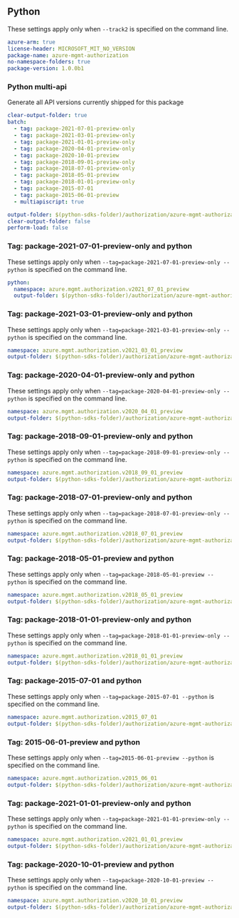 ## Python

These settings apply only when `--track2` is specified on the command line.

``` yaml $(track2)
azure-arm: true
license-header: MICROSOFT_MIT_NO_VERSION
package-name: azure-mgmt-authorization
no-namespace-folders: true
package-version: 1.0.0b1
```

### Python multi-api

Generate all API versions currently shipped for this package

```yaml $(multiapi)
clear-output-folder: true
batch:
  - tag: package-2021-07-01-preview-only
  - tag: package-2021-03-01-preview-only
  - tag: package-2021-01-01-preview-only
  - tag: package-2020-04-01-preview-only
  - tag: package-2020-10-01-preview
  - tag: package-2018-09-01-preview-only
  - tag: package-2018-07-01-preview-only
  - tag: package-2018-05-01-preview
  - tag: package-2018-01-01-preview-only
  - tag: package-2015-07-01
  - tag: package-2015-06-01-preview
  - multiapiscript: true
```
``` yaml $(multiapiscript)
output-folder: $(python-sdks-folder)/authorization/azure-mgmt-authorization/azure/mgmt/authorization/
clear-output-folder: false
perform-load: false
```

### Tag: package-2021-07-01-preview-only and python

These settings apply only when `--tag=package-2021-07-01-preview-only --python` is specified on the command line.

``` yaml $(tag) == 'package-2021-07-01-preview-only' && $(python)
python:
  namespace: azure.mgmt.authorization.v2021_07_01_preview
  output-folder: $(python-sdks-folder)/authorization/azure-mgmt-authorization/azure/mgmt/authorization/v2021_07_01_preview
```

### Tag: package-2021-03-01-preview-only and python

These settings apply only when `--tag=package-2021-03-01-preview-only --python` is specified on the command line.

``` yaml $(tag) == 'package-2021-03-01-preview-only' && $(python)
namespace: azure.mgmt.authorization.v2021_03_01_preview
output-folder: $(python-sdks-folder)/authorization/azure-mgmt-authorization/azure/mgmt/authorization/v2021_03_01_preview
```

### Tag: package-2020-04-01-preview-only and python

These settings apply only when `--tag=package-2020-04-01-preview-only --python` is specified on the command line.

``` yaml $(tag) == 'package-2020-04-01-preview-only' && $(python)
namespace: azure.mgmt.authorization.v2020_04_01_preview
output-folder: $(python-sdks-folder)/authorization/azure-mgmt-authorization/azure/mgmt/authorization/v2020_04_01_preview
```

### Tag: package-2018-09-01-preview-only and python

These settings apply only when `--tag=package-2018-09-01-preview-only --python` is specified on the command line.

``` yaml $(tag) == 'package-2018-09-01-preview-only' && $(python)
namespace: azure.mgmt.authorization.v2018_09_01_preview
output-folder: $(python-sdks-folder)/authorization/azure-mgmt-authorization/azure/mgmt/authorization/v2018_09_01_preview
```

### Tag: package-2018-07-01-preview-only and python

These settings apply only when `--tag=package-2018-07-01-preview-only --python` is specified on the command line.

``` yaml $(tag) == 'package-2018-07-01-preview-only' && $(python)
namespace: azure.mgmt.authorization.v2018_07_01_preview
output-folder: $(python-sdks-folder)/authorization/azure-mgmt-authorization/azure/mgmt/authorization/v2018_07_01_preview
```

### Tag: package-2018-05-01-preview and python

These settings apply only when `--tag=package-2018-05-01-preview --python` is specified on the command line.

``` yaml $(tag) == 'package-2018-05-01-preview' && $(python)
namespace: azure.mgmt.authorization.v2018_05_01_preview
output-folder: $(python-sdks-folder)/authorization/azure-mgmt-authorization/azure/mgmt/authorization/v2018_05_01_preview
```

### Tag: package-2018-01-01-preview-only and python

These settings apply only when `--tag=package-2018-01-01-preview-only --python` is specified on the command line.

``` yaml $(tag) == 'package-2018-01-01-preview-only' && $(python)
namespace: azure.mgmt.authorization.v2018_01_01_preview
output-folder: $(python-sdks-folder)/authorization/azure-mgmt-authorization/azure/mgmt/authorization/v2018_01_01_preview
```

### Tag: package-2015-07-01 and python

These settings apply only when `--tag=package-2015-07-01 --python` is specified on the command line.

``` yaml $(tag) == 'package-2015-07-01' && $(python)
namespace: azure.mgmt.authorization.v2015_07_01
output-folder: $(python-sdks-folder)/authorization/azure-mgmt-authorization/azure/mgmt/authorization/v2015_07_01
```

### Tag: 2015-06-01-preview and python

These settings apply only when `--tag=2015-06-01-preview --python` is specified on the command line.

``` yaml $(tag) == 'package-2015-06-01-preview' && $(python)
namespace: azure.mgmt.authorization.v2015_06_01
output-folder: $(python-sdks-folder)/authorization/azure-mgmt-authorization/azure/mgmt/authorization/v2015_06_01
```

### Tag: package-2021-01-01-preview-only and python

These settings apply only when `--tag=package-2021-01-01-preview-only --python` is specified on the command line.

``` yaml $(tag) == 'package-2021-01-01-preview-only' && $(python)
namespace: azure.mgmt.authorization.v2021_01_01_preview
output-folder: $(python-sdks-folder)/authorization/azure-mgmt-authorization/azure/mgmt/authorization/v2021_01_01_preview
```
### Tag: package-2020-10-01-preview and python

These settings apply only when `--tag=package-2020-10-01-preview --python` is specified on the command line.

``` yaml $(tag) == 'package-2020-10-01-preview' && $(python)
namespace: azure.mgmt.authorization.v2020_10_01_preview
output-folder: $(python-sdks-folder)/authorization/azure-mgmt-authorization/azure/mgmt/authorization/v2020_10_01_preview
```